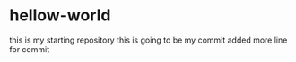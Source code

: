 # hellow-world
this is my starting repository
this is going to be my commit
added more line for commit 